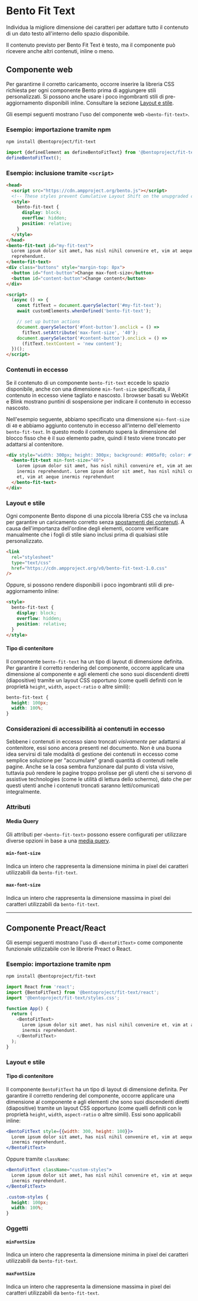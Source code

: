 # Bento Fit Text

Individua la migliore dimensione dei caratteri per adattare tutto il contenuto di un dato testo all'interno dello spazio disponibile.

Il contenuto previsto per Bento Fit Text è testo, ma il componente può ricevere anche altri contenuti, inline o meno.

## Componente web

Per garantirne il corretto caricamento, occorre inserire la libreria CSS richiesta per ogni componente Bento prima di aggiungere stili personalizzati. Si possono anche usare i poco ingombranti stili di pre-aggiornamento disponibili inline. Consultare la sezione [Layout e stile](#layout-and-style).

Gli esempi seguenti mostrano l'uso del componente web `<bento-fit-text>`.

### Esempio: importazione tramite npm

```sh
npm install @bentoproject/fit-text
```

```javascript
import {defineElement as defineBentoFitText} from '@bentoproject/fit-text';
defineBentoFitText();
```

### Esempio: inclusione tramite `<script>`

```html
<head>
  <script src="https://cdn.ampproject.org/bento.js"></script>
  <!-- These styles prevent Cumulative Layout Shift on the unupgraded custom element -->
  <style>
    bento-fit-text {
      display: block;
      overflow: hidden;
      position: relative;
    }
  </style>
</head>
<bento-fit-text id="my-fit-text">
  Lorem ipsum dolor sit amet, has nisl nihil convenire et, vim at aeque inermis
  reprehendunt.
</bento-fit-text>
<div class="buttons" style="margin-top: 8px">
  <button id="font-button">Change max-font-size</button>
  <button id="content-button">Change content</button>
</div>

<script>
  (async () => {
    const fitText = document.querySelector('#my-fit-text');
    await customElements.whenDefined('bento-fit-text');

    // set up button actions
    document.querySelector('#font-button').onclick = () =>
      fitText.setAttribute('max-font-size', '40');
    document.querySelector('#content-button').onclick = () =>
      (fitText.textContent = 'new content');
  })();
</script>
```

### Contenuti in eccesso

Se il contenuto di un componente `bento-fit-text` eccede lo spazio disponibile, anche con una dimensione `min-font-size` specificata, il contenuto in eccesso viene tagliato e nascosto. I browser basati su WebKit e Blink mostrano puntini di sospensione per indicare il contenuto in eccesso nascosto.

Nell'esempio seguente, abbiamo specificato una dimensione `min-font-size` di `40` e abbiamo aggiunto contenuto in eccesso all'interno dell'elemento `bento-fit-text`. In questo modo il contenuto supera la dimensione del blocco fisso che è il suo elemento padre, quindi il testo viene troncato per adattarsi al contenitore.

```html
<div style="width: 300px; height: 300px; background: #005af0; color: #fff">
  <bento-fit-text min-font-size="40">
    Lorem ipsum dolor sit amet, has nisl nihil convenire et, vim at aeque
    inermis reprehendunt. Lorem ipsum dolor sit amet, has nisl nihil convenire
    et, vim at aeque inermis reprehendunt
  </bento-fit-text>
</div>
```

### Layout e stile

Ogni componente Bento dispone di una piccola libreria CSS che va inclusa per garantire un caricamento corretto senza [spostamenti dei contenuti](https://web.dev/cls/). A causa dell'importanza dell'ordine degli elementi, occorre verificare manualmente che i fogli di stile siano inclusi prima di qualsiasi stile personalizzato.

```html
<link
  rel="stylesheet"
  type="text/css"
  href="https://cdn.ampproject.org/v0/bento-fit-text-1.0.css"
/>
```

Oppure, si possono rendere disponibili i poco ingombranti stili di pre-aggiornamento inline:

```html
<style>
  bento-fit-text {
    display: block;
    overflow: hidden;
    position: relative;
  }
</style>
```

#### Tipo di contenitore

Il componente `bento-fit-text` ha un tipo di layout di dimensione definita. Per garantire il corretto rendering del componente, occorre applicare una dimensione al componente e agli elementi che sono suoi discendenti diretti (diapositive) tramite un layout CSS opportuno (come quelli definiti con le proprietà `height`, `width`, `aspect-ratio` o altre simili):

```css
bento-fit-text {
  height: 100px;
  width: 100%;
}
```

### Considerazioni di accessibilità ai contenuti in eccesso

Sebbene i contenuti in eccesso siano troncati *visivamente* per adattarsi al contenitore, essi sono ancora presenti nel documento. Non è una buona idea servirsi di tale modalità di gestione dei contenuti in eccesso come semplice soluzione per "accumulare" grandi quantità di contenuti nelle pagine. Anche se la cosa sembra funzionare dal punto di vista visivo, tuttavia può rendere le pagine troppo prolisse per gli utenti che si servono di assistive technologies (come le utilità di lettura dello schermo), dato che per questi utenti anche i contenuti troncati saranno letti/comunicati integralmente.

### Attributi

#### Media Query

Gli attributi per `<bento-fit-text>` possono essere configurati per utilizzare diverse opzioni in base a una [media query](./../../../docs/spec/amp-html-responsive-attributes.md).

#### `min-font-size`

Indica un intero che rappresenta la dimensione minima in pixel dei caratteri utilizzabili da `bento-fit-text`.

#### `max-font-size`

Indica un intero che rappresenta la dimensione massima in pixel dei caratteri utilizzabili da `bento-fit-text`.

---

## Componente Preact/React

Gli esempi seguenti mostrano l'uso di `<BentoFitText>` come componente funzionale utilizzabile con le librerie Preact o React.

### Esempio: importazione tramite npm

```sh
npm install @bentoproject/fit-text
```

```javascript
import React from 'react';
import {BentoFitText} from '@bentoproject/fit-text/react';
import '@bentoproject/fit-text/styles.css';

function App() {
  return (
    <BentoFitText>
      Lorem ipsum dolor sit amet, has nisl nihil convenire et, vim at aeque
      inermis reprehendunt.
    </BentoFitText>
  );
}
```

### Layout e stile

#### Tipo di contenitore

Il componente `BentoFitText` ha un tipo di layout di dimensione definita. Per garantire il corretto rendering del componente, occorre applicare una dimensione al componente e agli elementi che sono suoi discendenti diretti (diapositive) tramite un layout CSS opportuno (come quelli definiti con le proprietà `height`, `width`, `aspect-ratio` o altre simili). Essi sono applicabili inline:

```jsx
<BentoFitText style={{width: 300, height: 100}}>
  Lorem ipsum dolor sit amet, has nisl nihil convenire et, vim at aeque
  inermis reprehendunt.
</BentoFitText>
```

Oppure tramite `className`:

```jsx
<BentoFitText className="custom-styles">
  Lorem ipsum dolor sit amet, has nisl nihil convenire et, vim at aeque
  inermis reprehendunt.
</BentoFitText>
```

```css
.custom-styles {
  height: 100px;
  width: 100%;
}
```

### Oggetti

#### `minFontSize`

Indica un intero che rappresenta la dimensione minima in pixel dei caratteri utilizzabili da `bento-fit-text`.

#### `maxFontSize`

Indica un intero che rappresenta la dimensione massima in pixel dei caratteri utilizzabili da `bento-fit-text`.
